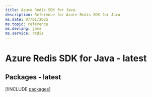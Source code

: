 ```yaml
---
title: Azure Redis SDK for Java
description: Reference for Azure Redis SDK for Java
ms.date: 07/01/2025
ms.topic: reference
ms.devlang: java
ms.service: redis
---
```

# Azure Redis SDK for Java - latest
## Packages - latest
[!INCLUDE [packages](redis-index.md)]